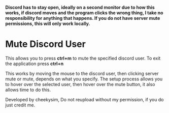 **Discord has to stay open, ideally on a second monitor due to how this works, if discord moves and the program clicks the wrong thing, I take no responsibility for anything that happens. If you do not have server mute permissions, this will only work locally.**

# Mute Discord User

This allows you to press **ctrl+m** to mute the specified discord user. To exit the application press **ctrl+n**

This works by moving the mouse to the discord user, then clicking server mute or mute, depends on what you specify.
The setup process allows you to hover over the selected user, then hover over the mute button, it also allows time to do this.

Developed by cheekysim,
Do not reupload without my permission, if you do just credit me.
